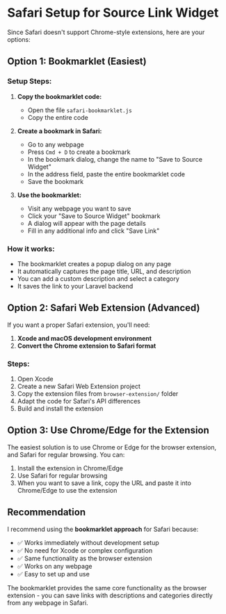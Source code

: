# Safari Setup for Source Link Widget

Since Safari doesn't support Chrome-style extensions, here are your options:

## Option 1: Bookmarklet (Easiest)

### Setup Steps:

1. **Copy the bookmarklet code:**
   - Open the file `safari-bookmarklet.js`
   - Copy the entire code

2. **Create a bookmark in Safari:**
   - Go to any webpage
   - Press `Cmd + D` to create a bookmark
   - In the bookmark dialog, change the name to "Save to Source Widget"
   - In the address field, paste the entire bookmarklet code
   - Save the bookmark

3. **Use the bookmarklet:**
   - Visit any webpage you want to save
   - Click your "Save to Source Widget" bookmark
   - A dialog will appear with the page details
   - Fill in any additional info and click "Save Link"

### How it works:
- The bookmarklet creates a popup dialog on any page
- It automatically captures the page title, URL, and description
- You can add a custom description and select a category
- It saves the link to your Laravel backend

## Option 2: Safari Web Extension (Advanced)

If you want a proper Safari extension, you'll need:

1. **Xcode and macOS development environment**
2. **Convert the Chrome extension to Safari format**

### Steps:
1. Open Xcode
2. Create a new Safari Web Extension project
3. Copy the extension files from `browser-extension/` folder
4. Adapt the code for Safari's API differences
5. Build and install the extension

## Option 3: Use Chrome/Edge for the Extension

The easiest solution is to use Chrome or Edge for the browser extension, and Safari for regular browsing. You can:

1. Install the extension in Chrome/Edge
2. Use Safari for regular browsing
3. When you want to save a link, copy the URL and paste it into Chrome/Edge to use the extension

## Recommendation

I recommend using the **bookmarklet approach** for Safari because:
- ✅ Works immediately without development setup
- ✅ No need for Xcode or complex configuration
- ✅ Same functionality as the browser extension
- ✅ Works on any webpage
- ✅ Easy to set up and use

The bookmarklet provides the same core functionality as the browser extension - you can save links with descriptions and categories directly from any webpage in Safari.
